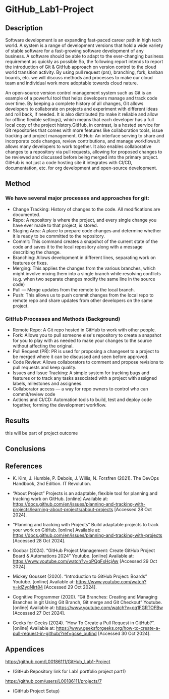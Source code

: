 # GitHub_Lab1-Project
## Description
Software development is an expanding fast-paced career path in high tech world. A system is a range of development versions that hold a wide variety of stable software for a fast-growing software development of any business. A software should be able to adapt to the ever-changing business requirement as quickly as possible
So, the following report intends to report the introduction of Git & GitHub approach on version control to the cloud world transition activity. By using pull request (prs), branching, fork, kanban boards, etc. we will discuss methods and processes to make our cloud team and individual work more adoptable towards cloud nature.

An open-source version control management system such as Git is an example of a powerful tool that helps developers manage and track code over time. By keeping a complete history of all changes, Git allows developers to collaborate on projects and experiment with different ideas and roll back, if needed. It is also distributed (to make it reliable and allow for offline flexible settings), which means that each developer has a full local copy of the project history.GitHub, in contrast, is a hosted service for Git repositories that comes with more features like collaboration tools, issue tracking and project management. GitHub: An interface serving to share and incorporate code changes, review contributions, and manage workflows.it allows many developers to work together. It also enables collaborative changes to a repository via pull requests, allowing for proposed changes to be reviewed and discussed before being merged into the primary project. GitHub is not just a code hosting site it integrates with CI/CD, documentation, etc. for org development and open-source development.

## Method
### We have several major processes and approaches for git:

*	Change Tracking: History of changes to the code. All modifications are documented.
*	Repo: A repository is where the project, and every single change you have ever made to that project, is stored.
*	Staging Area: A place to prepare code changes and determine whether it is ready to be committed to the repository.
*	Commit: This command creates a snapshot of the current state of the code and saves it to the local repository along with a message describing the change.
*	Branching: Allows development in different lines, separating work on features or fixes.
*	Merging: This applies the changes from the various branches, which might involve mixing them into a single branch while resolving conflicts (e.g. when two separate changes modify the same line in the source code)
*	Pull — Merge updates from the remote to the local branch.
*	Push: This allows us to push commit changes from the local repo to remote repo and share updates from other developers on the same project.

### GitHub Processes and Methods (Background)
*	Remote Repo: A Git repo hosted in GitHub to work with other people.
*	Fork: Allows you to pull someone else's repository to create a snapshot for you to play with as needed to make your changes to the source without affecting the original.
*	Pull Request (PR): PR is used for proposing a changeset to a project to be merged where it can be discussed and seen before approved.
*	Code Review: Allows collaborators to comment and propose revisions to pull requests and keep quality.
*	Issues and Issue Tracking: A simple system for tracking bugs and features or to track any tasks associated with a project with assigned labels, milestones and assignees.
*	Collaborator access — a way for repo owners to control who can commit/review code
*	Actions and CI/CD: Automation tools to build, test and deploy code together, forming the development workflow.


## Results 
this will be part of project outcome
## Conclusions
## References
* K. Kim, J. Humble, P. Debois, J. Willis, N. Forsfren (2021). The DevOps Handbook, 2nd Edition. IT Revolution.

*	“About Project” Projects is an adaptable, flexible tool for planning and tracking work on GitHub. [online] Available at:
https://docs.github.com/en/issues/planning-and-tracking-with-projects/learning-about-projects/about-projects 
[Accessed 28 Oct 2024].

* “Planning and tracking with Projects” Build adaptable projects to track your work on GitHub. [online] Available at:
https://docs.github.com/en/issues/planning-and-tracking-with-projects
 [Accessed 28 Oct 2024].

*	Goobar (2024). “GitHub Project Management: Create GitHub Project Board & Automations 2024” Youtube. [online] Available at:
https://www.youtube.com/watch?v=oPQgFxHcjAw 
[Accessed 29 Oct 2024].

*	Mickey Gousset (2020). “Introduction to GitHub Project: Boards” Youtube. [online] Available at:
https://www.youtube.com/watch?v=idZyqNIrt84 
[Accessed 29 Oct 2024].


*	Cognitive Programmer (2020). “Git Branches: Creating and Managing Branches in git Using Git Branch, Git merge and Git Checkout” Youtube. [online] Available at:
https://www.youtube.com/watch?v=oq1FGRTOFBw 
[Accessed 27 Oct 2024].

*	Geeks for Geeks (2024). “How To Create a Pull Request in GitHub?”. [online] Available at:
https://www.geeksforgeeks.org/how-to-create-a-pull-request-in-github/?ref=gcse_outind 
[Accessed 30 Oct 2024].

## Appendices
https://github.com/L00186111/GitHub_Lab1-Project
* (GitHub Repository link for Lab1 portfolio project part1)
  
https://github.com/users/L00186111/projects/7
* (GitHub Project Setup) 



